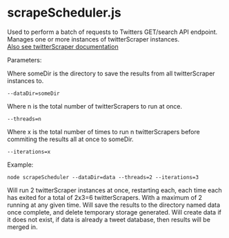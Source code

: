 # scrapeScheduler.js
Used to perform a batch of requests to Twitters GET/search API endpoint.
Manages one or more instances of twitterScraper instances.  
[Also see twitterScraper documentation](https://github.com/chgibb/reimagined-pancake/blob/master/src/scrapeScheduler/readme.md)

Parameters:

Where someDir is the directory to save the results from all twitterScraper instances to.

```
--dataDir=someDir
```

Where n is the total number of twitterScrapers to run at once.
```
--threads=n
```

Where x is the total number of times to run n twitterScrapers before commiting the results all at once
to someDir.
```
--iterations=x
```

Example:
```
node scrapeScheduler --dataDir=data --threads=2 --iterations=3
```
Will run 2 twitterScraper instances at once, restarting each, each time each has exited for a total of 2x3=6 twitterScrapers.
With a maximum of 2 running at any given time. Will save the results to the directory named data once complete, and delete temporary storage generated.
Will create data if it does not exist, if data is already a tweet database, then results will be merged in.

